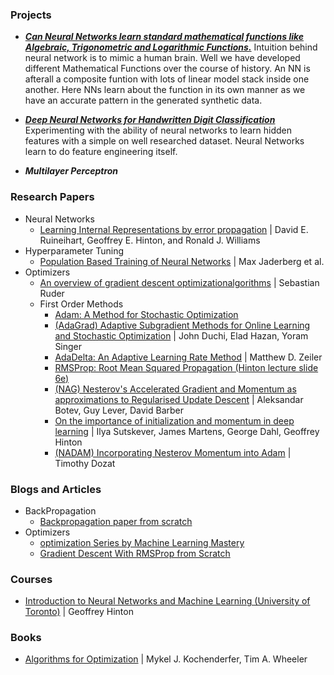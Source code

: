 ### Projects
- ***[Can Neural Networks learn standard mathematical functions like Algebraic, Trigonometric and Logarithmic Functions.](./neural_network_learning_standard_mathematical_functions.ipynb)*** Intuition behind neural network is to mimic a human brain. Well we have developed different Mathematical Functions over the course of history. An NN is afterall a composite funtion with lots of linear model stack inside one another. Here NNs learn about the function in its own manner as we have an accurate pattern in the generated synthetic data.

- ***[Deep Neural Networks for Handwritten Digit Classification](./deep_neural_networks_for_handwritten_digits_classification_with_pytorch.ipynb)*** Experimenting with the ability of neural networks to learn hidden features with a simple on well researched dataset. Neural Networks learn to do feature engineering itself.

- ***Multilayer Perceptron***

### Research Papers
- Neural Networks
    - [Learning Internal Representations by error propagation](https://apps.dtic.mil/dtic/tr/fulltext/u2/a164453.pdf) | David E. Ruineihart, Geoffrey E. Hinton, and Ronald J. Williams
- Hyperparameter Tuning
    - [Population Based Training of Neural Networks](https://arxiv.org/abs/1711.09846) | Max Jaderberg et al.
- Optimizers
    + [An overview of gradient descent optimizationalgorithms](https://arxiv.org/abs/1609.04747) | Sebastian Ruder
    - First Order Methods
        + [Adam: A Method for Stochastic Optimization](https://arxiv.org/abs/1412.6980)
        + [(AdaGrad) Adaptive Subgradient Methods for Online Learning and Stochastic Optimization](https://stanford.edu/~jduchi/projects/DuchiHaSi10_colt.pdf) | John Duchi, Elad Hazan, Yoram Singer
        + [AdaDelta: An Adaptive Learning Rate Method](https://arxiv.org/abs/1212.5701) | Matthew D. Zeiler
        + [RMSProp: Root Mean Squared Propagation (Hinton lecture slide 6e)](http://www.cs.toronto.edu/~hinton/coursera/lecture6/lec6.pdf)
        + [(NAG) Nesterov's Accelerated Gradient and Momentum as approximations to Regularised Update Descent](https://arxiv.org/abs/1607.01981) | Aleksandar Botev, Guy Lever, David Barber
        + [On the importance of initialization and momentum in deep learning](http://proceedings.mlr.press/v28/sutskever13.pdf) | Ilya Sutskever, James Martens, George Dahl, Geoffrey Hinton
        + [(NADAM) Incorporating Nesterov Momentum into Adam](https://openreview.net/forum?id=OM0jvwB8jIp57ZJjtNEZ) | Timothy Dozat

### Blogs and Articles
- BackPropagation
    + [Backpropagation paper from scratch](https://towardsdatascience.com/backpropagation-paper-from-scratch-796793789248)
- Optimizers
    + [optimization Series by Machine Learning Mastery](https://machinelearningmastery.com/category/optimization/)
    + [Gradient Descent With RMSProp from Scratch](https://machinelearningmastery.com/gradient-descent-with-rmsprop-from-scratch/)

### Courses
- [Introduction to Neural Networks and Machine Learning (University of Toronto)](https://www.cs.toronto.edu/~tijmen/csc321/lecture_notes.shtml) | Geoffrey Hinton

### Books
- [Algorithms for Optimization](https://algorithmsbook.com/optimization/files/optimization.pdf) | Mykel J. Kochenderfer, Tim A. Wheeler
